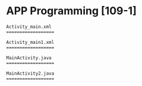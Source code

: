 # APP Programming [109-1]
```
Activity_main.xml
==================

Activity_main1.xml
==================

MainActivity.java
==================

MainActivity2.java
==================
```
